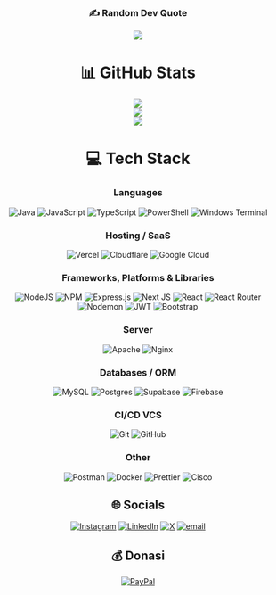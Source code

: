 <div align="center">

### ✍️ Random Dev Quote

![](https://quotes-github-readme.vercel.app/api?type=horizontal&theme=github)

# 📊 GitHub Stats

<div align="center">
    <img src="https://github-readme-stats.vercel.app/api/top-langs/?username=StillLogic&theme=dark&hide_border=false&include_all_commits=true&count_private=true&layout=compact" />
    <br>
    <img src="https://github-readme-stats.vercel.app/api?username=StillLogic&theme=dark&hide_border=false&include_all_commits=true&count_private=true" />
    <br>
    <img src="https://nirzak-streak-stats.vercel.app/?user=StillLogic&theme=dark&hide_border=false" />
</div>

# 💻 Tech Stack

### Languages
![Java](https://img.shields.io/badge/java-%23ED8B00.svg?style=plastic&logo=openjdk&logoColor=white)
![JavaScript](https://img.shields.io/badge/javascript-%23323330.svg?style=plastic&logo=javascript&logoColor=%23F7DF1E)
![TypeScript](https://img.shields.io/badge/typescript-%23007ACC.svg?style=plastic&logo=typescript&logoColor=white)
![PowerShell](https://img.shields.io/badge/PowerShell-%235391FE.svg?style=plastic&logo=powershell&logoColor=white)
![Windows Terminal](https://img.shields.io/badge/Windows%20Terminal-%234D4D4D.svg?style=plastic&logo=windows-terminal&logoColor=white)


### Hosting / SaaS
![Vercel](https://img.shields.io/badge/vercel-%23000000.svg?style=plastic&logo=vercel&logoColor=white)
![Cloudflare](https://img.shields.io/badge/Cloudflare-F38020?style=plastic&logo=Cloudflare&logoColor=white)
![Google Cloud](https://img.shields.io/badge/GoogleCloud-%234285F4.svg?style=plastic&logo=google-cloud&logoColor=white)


### Frameworks, Platforms & Libraries
![NodeJS](https://img.shields.io/badge/node.js-6DA55F?style=plastic&logo=node.js&logoColor=white)
![NPM](https://img.shields.io/badge/NPM-%23CB3837.svg?style=plastic&logo=npm&logoColor=white)
![Express.js](https://img.shields.io/badge/express.js-%23404d59.svg?style=plastic&logo=express&logoColor=%2361DAFB)
![Next JS](https://img.shields.io/badge/Next-black?style=plastic&logo=next.js&logoColor=white)
![React](https://img.shields.io/badge/react-%2320232a.svg?style=plastic&logo=react&logoColor=%2361DAFB)
![React Router](https://img.shields.io/badge/React_Router-CA4245?style=plastic&logo=react-router&logoColor=white)
![Nodemon](https://img.shields.io/badge/NODEMON-%23323330.svg?style=plastic&logo=nodemon&logoColor=%BBDEAD)
![JWT](https://img.shields.io/badge/JWT-black?style=plastic&logo=JSON%20web%20tokens)
![Bootstrap](https://img.shields.io/badge/bootstrap-%238511FA.svg?style=plastic&logo=bootstrap&logoColor=white)

### Server
![Apache](https://img.shields.io/badge/apache-%23D42029.svg?style=plastic&logo=apache&logoColor=white)
![Nginx](https://img.shields.io/badge/nginx-%23009639.svg?style=plastic&logo=nginx&logoColor=white)


### Databases / ORM
![MySQL](https://img.shields.io/badge/mysql-4479A1.svg?style=plastic&logo=mysql&logoColor=white)
![Postgres](https://img.shields.io/badge/postgres-%23316192.svg?style=plastic&logo=postgresql&logoColor=white)
![Supabase](https://img.shields.io/badge/Supabase-3ECF8E?style=plastic&logo=supabase&logoColor=white)
![Firebase](https://img.shields.io/badge/firebase-a08021?style=plastic&logo=firebase&logoColor=ffcd34)


### CI/CD VCS
![Git](https://img.shields.io/badge/git-%23F05033.svg?style=plastic&logo=git&logoColor=white)
![GitHub](https://img.shields.io/badge/github-%23121011.svg?style=plastic&logo=github&logoColor=white)


### Other
![Postman](https://img.shields.io/badge/Postman-FF6C37?style=plastic&logo=postman&logoColor=white)
![Docker](https://img.shields.io/badge/docker-%230db7ed.svg?style=plastic&logo=docker&logoColor=white)
![Prettier](https://img.shields.io/badge/prettier-%23F7B93E.svg?style=plastic&logo=prettier&logoColor=black)
![Cisco](https://img.shields.io/badge/cisco-%23049fd9.svg?style=plastic&logo=cisco&logoColor=black)

## 🌐 Socials

[![Instagram](https://img.shields.io/badge/Instagram-%23E4405F.svg?logo=Instagram&logoColor=white)](https://instagram.com/riiskii.rc)
[![LinkedIn](https://img.shields.io/badge/LinkedIn-%230077B5.svg?logo=linkedin&logoColor=white)](https://linkedin.com/in/riski-cahyadi)
[![X](https://img.shields.io/badge/X-black.svg?logo=X&logoColor=white)](https://x.com/Riskkkk_)
[![email](https://img.shields.io/badge/Email-D14836?logo=gmail&logoColor=white)](mailto:riskiicahyadii@gmail.com)

## 💰 Donasi

[![PayPal](https://img.shields.io/badge/PayPal-00457C?style=for-the-badge&logo=paypal&logoColor=white)](https://paypal.me/RiskiiCahyadii)

</div>
